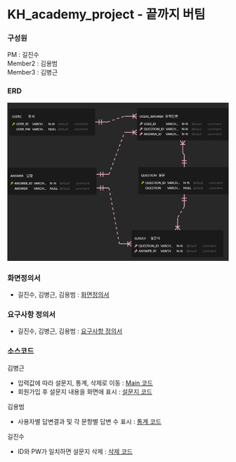 # KH_academy_project - 끝까지 버팀

### 구성원
PM : 길진수  
Member2 : 김용범  
Member3 : 김병근

### ERD  
![ERD](./refers/KH_Project_erd/KH_Project.png)
### 화면정의서
- 길진수, 김병근, 김용범 : [화면정의서](./refers/%ED%99%94%EB%A9%B4%EC%A0%95%EC%9D%98%EC%84%9C_%EB%81%9D%EA%B9%8C%EC%A7%80%EB%B2%84%ED%8C%80.pdf)
### 요구사항 정의서
- 길진수, 김병근, 김용범 : [요구사항 정의서](./refers/%EC%9A%94%EA%B5%AC%EC%82%AC%ED%95%AD%EC%A0%95%EC%9D%98%EC%84%9C_%EB%81%9D%EA%B9%8C%EC%A7%80%EB%B2%84%ED%8C%80.xlsx%20-%201%EC%B0%A8%20%EC%A0%95%EC%9D%98%EC%84%9C.pdf)
### 소스코드
김병근   
- 입력값에 따라 설문지, 통계, 삭제로 이동 : [Main 코드](./src/CarMain.java)  
- 회원가입 후 설문지 내용을 화면에 표시 : [설문지 코드](./src/CarSurvey.java)

김용범  
- 사용자별 답변결과 및 각 문항별 답변 수 표시 : [통계 코드](./src/CarStats.java)

길진수  
- ID와 PW가 일치하면 설문지 삭제 : [삭제 코드](./src/CarDelete.java)
